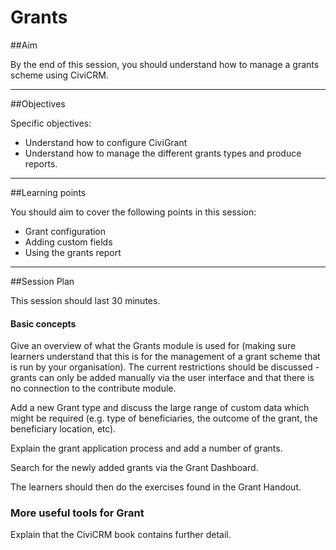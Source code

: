 # Grants

##Aim

By the end of this session, you should understand how to manage a grants scheme using CiviCRM.

---
##Objectives

Specific objectives:

- Understand how to configure CiviGrant
- Understand how to manage the different grants types and produce reports.

---
##Learning points

You should aim to cover the following points in this session:

- Grant configuration
- Adding custom fields
- Using the grants report

---
##Session Plan

This session should last 30 minutes.

#### Basic concepts

Give an overview of what the Grants module is used for (making sure learners understand that this is for the management of a grant scheme that is run by your organisation).
The current restrictions should be discussed - grants can only be added manually via the user interface and that there is no connection to the contribute module.

Add a new Grant type and discuss the large range of custom data which might be required (e.g. type of beneficiaries, the outcome of the grant, the beneficiary location, etc).

Explain the grant application process and add a number of grants.

Search for the newly added grants via the Grant Dashboard.

The learners should then do the exercises found in the Grant Handout.

### More useful tools for Grant

Explain that the CiviCRM book contains further detail.
